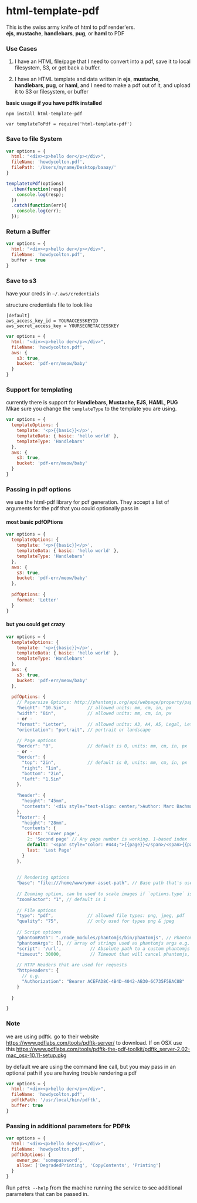 # html-template-pdf
This is the swiss army knife of html to pdf render'ers.  
**ejs**, **mustache**, **handlebars**, **pug**, or **haml** to PDF

### Use Cases

1. I have an HTML file/page that I need to convert into a pdf, save it to local filesystem, S3, or get back a buffer.

2. I have an HTML template and data written in **ejs**, **mustache**, **handlebars**, **pug**, or **haml**, and I need to make a pdf out of it, and upload it to S3 or filesystem, or buffer

**basic usage if you have pdftk installed**

`npm install html-template-pdf`

`var templateToPdf = require('html-template-pdf')`

### Save to file System

```javascript
var options = {
  html: "<div><p>hello der</p></div>", 
  fileName: 'howdycolton.pdf', 
  filePath: '/Users/myname/Desktop/baaay/' 
}

templatetoPdf(options)
  .then(function(resp){
    console.log(resp);
  })
  .catch(function(err){
    console.log(err);
  });
```

### Return a Buffer

```javascript
var options = {
  html: "<div><p>hello der</p></div>", 
  fileName: 'howdycolton.pdf',
  buffer = true 
}
```

### Save to s3

have your creds in `~/.aws/credentials`

structure credentials file to look like

```
[default]
aws_access_key_id = YOURACCESSKEYID
aws_secret_access_key = YOURSECRETACCESSKEY
```

```javascript
var options = {
  html: "<div><p>hello der</p></div>", 
  fileName: 'howdycolton.pdf', 
  aws: {
    s3: true, 
    bucket: 'pdf-err/meow/baby'
  }
}
```

### Support for templating

currently there is support for **Handlebars, Mustache, EJS, HAML, PUG**
Mkae sure you change the `templateType` to the template you are using.

```javascript
var options = {
  templateOptions: {
    template: '<p>{{basic}}</p>', 
    templateData: { basic: 'hello world' }, 
    templateType: 'Handlebars'
  },
  aws: {
    s3: true,
    bucket: 'pdf-err/meow/baby'
  }
}
```

### Passing in pdf options

we use the html-pdf library for pdf generation.  They accept a list of arguments for the pdf that you could optionally pass in

#### most basic pdfOPtions 

```javascript
var options = {
  templateOptions: {
    template: '<p>{{basic}}</p>',
    templateData: { basic: 'hello world' },
    templateType: 'Handlebars'
  },
  aws: {
    s3: true,
    bucket: 'pdf-err/meow/baby'
  },
  
  pdfOptions: {
    format: 'Letter'
  }
}
```

#### but you could get crazy
```javascript
var options = {
  templateOptions: {
    template: '<p>{{basic}}</p>',
    templateData: { basic: 'hello world' },
    templateType: 'Handlebars'
  },
  aws: {
    s3: true,
    bucket: 'pdf-err/meow/baby'
  },
  
  pdfOptions: {
    // Papersize Options: http://phantomjs.org/api/webpage/property/paper-size.html 
    "height": "10.5in",        // allowed units: mm, cm, in, px 
    "width": "8in",            // allowed units: mm, cm, in, px 
    - or -
    "format": "Letter",        // allowed units: A3, A4, A5, Legal, Letter, Tabloid 
    "orientation": "portrait", // portrait or landscape 
   
    // Page options 
    "border": "0",             // default is 0, units: mm, cm, in, px 
    - or -
    "border": {
      "top": "2in",            // default is 0, units: mm, cm, in, px 
      "right": "1in",
      "bottom": "2in",
      "left": "1.5in"
    },
   
    "header": {
      "height": "45mm",
      "contents": '<div style="text-align: center;">Author: Marc Bachmann</div>'
    },
    "footer": {
      "height": "28mm",
      "contents": {
        first: 'Cover page',
        2: 'Second page' // Any page number is working. 1-based index 
        default: '<span style="color: #444;">{{page}}</span>/<span>{{pages}}</span>', // fallback value 
        last: 'Last Page'
      }
    },
   
   
    // Rendering options 
    "base": "file:///home/www/your-asset-path", // Base path that's used to load files (images, css, js) when they aren't referenced using a host 
   
    // Zooming option, can be used to scale images if `options.type` is not pdf 
    "zoomFactor": "1", // default is 1 
   
    // File options 
    "type": "pdf",             // allowed file types: png, jpeg, pdf 
    "quality": "75",           // only used for types png & jpeg 
   
    // Script options 
    "phantomPath": "./node_modules/phantomjs/bin/phantomjs", // PhantomJS binary which should get downloaded automatically 
    "phantomArgs": [], // array of strings used as phantomjs args e.g. ["--ignore-ssl-errors=yes"] 
    "script": '/url',           // Absolute path to a custom phantomjs script, use the file in lib/scripts as example 
    "timeout": 30000,           // Timeout that will cancel phantomjs, in milliseconds 
   
    // HTTP Headers that are used for requests 
    "httpHeaders": {
      // e.g. 
      "Authorization": "Bearer ACEFAD8C-4B4D-4042-AB30-6C735F5BAC8B"
    }
   
  }

}
```

### Note

we are using pdftk.  go to their website https://www.pdflabs.com/tools/pdftk-server/ to download.  If on OSX use this https://www.pdflabs.com/tools/pdftk-the-pdf-toolkit/pdftk_server-2.02-mac_osx-10.11-setup.pkg

by default we are using the command line call, but you may pass in an optional path if you are having trouble rendering a pdf
```javascript
var options = {
  html: "<div><p>hello der</p></div>",
  fileName: 'howdycolton.pdf',
  pdftkPath: '/usr/local/bin/pdftk', 
  buffer: true 
}
```
### Passing in additional parameters for PDFtk
```javascript
var options = {
  html: "<div><p>hello der</p></div>",
  fileName: 'howdycolton.pdf',
  pdftkOptions: {
    owner_pw: 'somepassword',
    allow: ['DegradedPrinting', 'CopyContents', 'Printing']
  }
}
```
Run `pdftk --help` from the machine running the service to see additional parameters that can be passed in.
